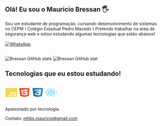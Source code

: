 ## Olá! Eu sou o Mauricio Bressan 🖐️
Sou um estudante de programação, cursando desenvolvimento de sistemas no CEPM ( Colégio Estadual Pedro Macedo ) Pretendo trabalhar na área de segurança web e estou estudando algumas tecnologias que estão abaixos! 
<br><br>
[![WhatsApp](https://img.shields.io/badge/WhatsApp-25D366?style=for-the-badge&logo=whatsapp&logoColor=white)](https://api.whatsapp.com/send?phone=5541996841948)
<br><br>

![Bressan GitHub stats](https://github-readme-stats.vercel.app/api?username=maumau2k&show_icons=true&theme=dracula&count_private=true)
![Bressan GitHub stat](https://github-readme-stats.vercel.app/api/top-langs/?username=maumau2k&theme=blue-green)

## Tecnologias que eu estou estudando!

<div style="display: inline_block"><br>
  <img align="center" alt="joao-Js" height="30" width="40" src="https://raw.githubusercontent.com/devicons/devicon/master/icons/javascript/javascript-plain.svg">
  <img align="center" alt="joao-HTML" height="30" width="40" src="https://raw.githubusercontent.com/devicons/devicon/master/icons/html5/html5-original.svg">
  <img align="center" alt="joao-CSS" height="30" width="40" src="https://raw.githubusercontent.com/devicons/devicon/master/icons/css3/css3-original.svg">
  <img align="center" alt="joao-React" height="30" width="40" src="https://raw.githubusercontent.com/devicons/devicon/master/icons/react/react-original.svg">
</div><br/>

Apaixonado por tecnologia.

Contato: mhbs.mauricio@gmail.com
